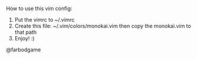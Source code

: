 How to use this vim config:

1) Put the vimrc to ~/.vimrc
2) Create this file: ~/.vim/colors/monokai.vim then copy the monokai.vim to that path
3) Enjoy! :)

@farbodgame
